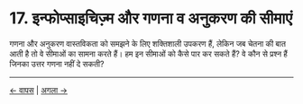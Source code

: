 # 17. इन्फोप्साइचिज़्म और गणना व अनुकरण की सीमाएं

गणना और अनुकरण वास्तविकता को समझने के लिए शक्तिशाली उपकरण हैं, लेकिन जब चेतना की बात आती है तो वे सीमाओं का सामना करते हैं। हम इन सीमाओं को कैसे पार कर सकते हैं? वे कौन से प्रश्न हैं जिनका उत्तर गणना नहीं दे सकती?


---
<div class="navigation-links">
<a href="../16_इन्फोप्साइचिज़्म_और_कृत्रिम_बुद्धिमत्ता_चुनौतियां_और_अवसर/" class="nav-link prev-link">← वापस</a> | <a href="../18_इन्फोप्साइचिज़्म_और_भाषा_दर्शन/" class="nav-link next-link">अगला →</a>
</div>
